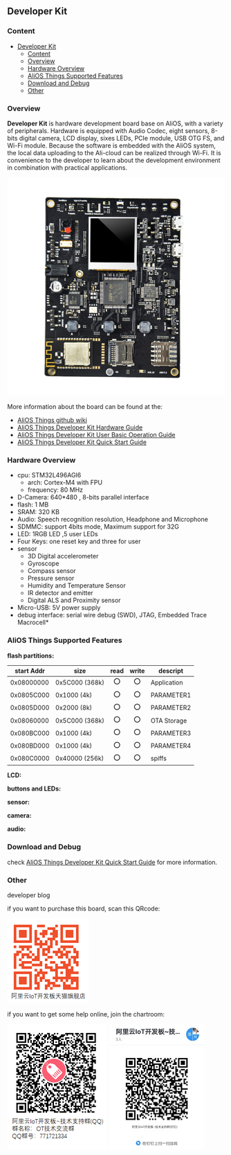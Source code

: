 ## Developer Kit

### Content
- [Developer Kit](#developer-kit)
    - [Content](#content)
    - [Overview](#overview)
    - [Hardware Overview](#hardware-overview)
    - [AliOS Things Supported Features](#alios-things-supported-features)
    - [Download and Debug](#download-and-debug)
    - [Other](#other)

### Overview

**Developer Kit** is hardware development board base on AliOS, with a variety of peripherals. Hardware is equipped with Audio Codec, eight sensors, 8-bits digital camera, LCD display, sixes LEDs, PCIe module, USB OTG FS, and Wi-Fi module. Because the software is embedded with the AliOS system, the local data uploading to the Ali-cloud can be realized through Wi-Fi. It is convenience to the developer to learn about the development environment in combination with practical applications.

![](../../doc/assets/board_developerkit_1.jpg)

More information about the board can be found at the:

- [AliOS Things github wiki](https://github.com/alibaba/AliOS-Things/wiki)
- [AliOS Things Developer Kit Hardware Guide](https://github.com/alibaba/AliOS-Things/wiki/AliOS-Things-Developer-Kit-Hardware-Guide)
- [AliOS Things Developer Kit User Basic Operation Guide](https://github.com/alibaba/AliOS-Things/wiki/AliOS-Things-Developer-Kit-User-Basic-Operation-Guide)
- [AliOS Things Developer Kit Quick Start Guide](https://github.com/alibaba/AliOS-Things/wiki/AliOS-Things-Developer-Kit-Quick-Start-Guide)

### Hardware Overview

* cpu: STM32L496AGI6
    * arch: Cortex-M4 with FPU
    * frequency: 80 MHz
* D-Camera: 640*480 , 8-bits parallel interface
* flash: 1 MB
* SRAM: 320 KB
* Audio: Speech recognition resolution, Headphone and Microphone
* SDMMC: support 4bits mode, Maximum support for 32G
* LED: 1RGB LED ,5 user LEDs
* Four Keys: one reset key and three for user
* sensor
    * 3D Digital accelerometer
    * Gyroscope
    * Compass sensor
    * Pressure sensor
    * Humidity and Temperature Sensor
    * IR detector and emitter
    * Digital ALS and Proximity sensor
* Micro-USB: 5V power supply
* debug interface: serial wire debug (SWD), JTAG, Embedded Trace Macrocell*


### AliOS Things Supported Features

**flash partitions:**

|start Addr   |size             |read|write|descript|
|-------------|-----------------|:-:|:-:|-----------|
|0x08000000   |0x5C000 (368k)   |:o:|:o:|Application|
|0x0805C000   |0x1000 (4k)      |:o:|:o:|PARAMETER1 |
|0x0805D000   |0x2000 (8k)      |:o:|:o:|PARAMETER2 |
|0x08060000   |0x5C000 (368k)   |:o:|:o:|OTA Storage|
|0x080BC000   |0x1000 (4k)      |:o:|:o:|PARAMETER3 |
|0x080BD000   |0x1000 (4k)      |:o:|:o:|PARAMETER4 |
|0x080C0000   |0x40000 (256k)   |:o:|:o:|spiffs     |

**LCD:**

**buttons and LEDs:**

**sensor:**

**camera:**

**audio:**

### Download and Debug

check [AliOS Things Developer Kit Quick Start Guide](https://github.com/alibaba/AliOS-Things/wiki/AliOS-Things-Developer-Kit-Quick-Start-Guide#24-%E5%BC%80%E5%A7%8B%E7%83%A7%E5%86%99) for more information.

### Other

developer blog

if you want to purchase this board, scan this QRcode:

![](../../doc/assets/board_developerkit_2.png)

if you want to get some help online, join the chartroom:

![](../../doc/assets/board_developerkit_3.png)        ![](../../doc/assets/board_developerkit_4.jpg)